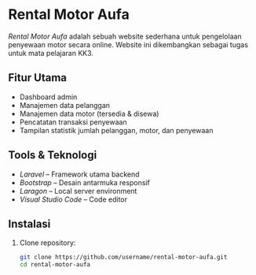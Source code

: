 # Rental Motor Aufa

*Rental Motor Aufa* adalah sebuah website sederhana untuk pengelolaan penyewaan motor secara online. Website ini dikembangkan sebagai tugas untuk mata pelajaran KK3.

## Fitur Utama

- Dashboard admin
- Manajemen data pelanggan
- Manajemen data motor (tersedia & disewa)
- Pencatatan transaksi penyewaan
- Tampilan statistik jumlah pelanggan, motor, dan penyewaan

## Tools & Teknologi

- *Laravel* – Framework utama backend
- *Bootstrap* – Desain antarmuka responsif
- *Laragon* – Local server environment
- *Visual Studio Code* – Code editor

## Instalasi

1. Clone repository:
   ```bash
   git clone https://github.com/username/rental-motor-aufa.git
   cd rental-motor-aufa
